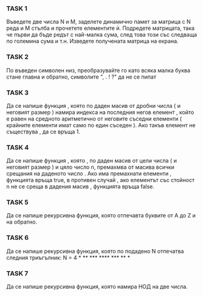 ### TASK 1
Въведете две числа N и M, заделете динамично памет за матрица с N реда и M
стълба и прочетете елементите ѝ. Подредете матрицата, така че първи да бъде редът с
най-малка сума, след това този със следваща по големина сума и т.н.
Изведете получената матрица на екрана.

### TASK 2
По въведен символен низ, преобразувайте го като всяка малка буква стане главна и обратно, символите ", . ! ?" да не се пипат

### TASK 3
Да се напише функция , която по даден масив от дробни числа ( и неговият размер ) намира индекса на последния негов елемент , който е равен на средното аритметично от неговите съседни елементи ( крайните елементи имат само по един съседен ). Ако такъв елемент не съществува , да се връща 1.

### TASK 4
Да се напише функция , която , по даден масив от цели числа ( и неговият размер ) и цяло число n, премахмва от масива всички срещания на даденото число . Ако има премахнати елементи , функцията връща true, в противен случай , ако елементът със стойност n не се среща в дадения масив , функцията връща false.

### TASK 5
Да се напише рекурсивна функция, която отпечавта буквите от A до Z и на обратно.

### TASK 6
Да се напише рекурсивна функция, която по подадено N отпечатва следния триъгълник:
    N = 4
    *
    **
    ***
    ****
    ***
    **
    *

### TASK 7 
Да се напише рекурсивна функция, която намира НОД на две числа.